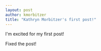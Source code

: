 ```yaml
---
layout: post
author: kmorbitzer
title: "Kathryn Morbitzer's first post!"
---
```


I'm excited for my first post!

Fixed the post!   
